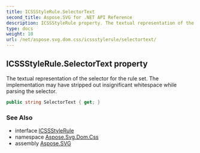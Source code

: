 ```yaml
---
title: ICSSStyleRule.SelectorText
second_title: Aspose.SVG for .NET API Reference
description: ICSSStyleRule property. The textual representation of the selector for the rule set. The implementation may have stripped out insignificant whitespace while parsing the selector
type: docs
weight: 10
url: /net/aspose.svg.dom.css/icssstylerule/selectortext/
---
```

## ICSSStyleRule.SelectorText property

The textual representation of the selector for the rule set. The implementation may have stripped out insignificant whitespace while parsing the selector.

```csharp
public string SelectorText { get; }
```

### See Also

* interface [ICSSStyleRule](../)
* namespace [Aspose.Svg.Dom.Css](../../../aspose.svg.dom.css/)
* assembly [Aspose.SVG](../../../)
